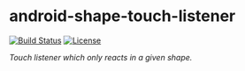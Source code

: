 # android-shape-touch-listener

[![Build Status](https://travis-ci.org/heinrichreimer/android-shape-touch-listener.svg?branch=master)](https://travis-ci.org/heinrichreimer/android-shape-touch-listener)
[![License](https://img.shields.io/github/license/heinrichreimer/android-shape-touch-listener.svg)](https://github.com/heinrichreimer/android-shape-touch-listener/blob/master/LICENSE.txt)

_Touch listener which only reacts in a given shape._
